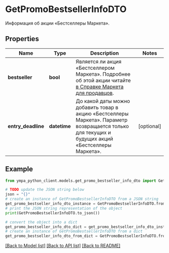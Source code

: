 # GetPromoBestsellerInfoDTO

Информация об акции «Бестселлеры Маркета».

## Properties

Name | Type | Description | Notes
------------ | ------------- | ------------- | -------------
**bestseller** | **bool** | Является ли акция «Бестселлером Маркета». Подробнее об этой акции читайте [в Справке Маркета для продавцов](https://yandex.ru/support2/marketplace/ru/marketing/promos/market/bestsellers). | 
**entry_deadline** | **datetime** | До какой даты можно добавить товар в акцию «Бестселлеры Маркета».  Параметр возвращается только для текущих и будущих акций «Бестселлеры Маркета».  | [optional] 

## Example

```python
from ympa_python_client.models.get_promo_bestseller_info_dto import GetPromoBestsellerInfoDTO

# TODO update the JSON string below
json = "{}"
# create an instance of GetPromoBestsellerInfoDTO from a JSON string
get_promo_bestseller_info_dto_instance = GetPromoBestsellerInfoDTO.from_json(json)
# print the JSON string representation of the object
print(GetPromoBestsellerInfoDTO.to_json())

# convert the object into a dict
get_promo_bestseller_info_dto_dict = get_promo_bestseller_info_dto_instance.to_dict()
# create an instance of GetPromoBestsellerInfoDTO from a dict
get_promo_bestseller_info_dto_from_dict = GetPromoBestsellerInfoDTO.from_dict(get_promo_bestseller_info_dto_dict)
```
[[Back to Model list]](../README.md#documentation-for-models) [[Back to API list]](../README.md#documentation-for-api-endpoints) [[Back to README]](../README.md)


